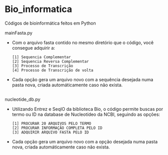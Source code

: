# Bio_informatica
Códigos de bioinformática feitos em Python

mainFasta.py
  - Com o arquivo fasta contido no mesmo diretório que o código, você consegue adquirir a:
  
        [1] Sequencia Complementar
        [2] Sequencia Reversa Complementar
        [3] Processo de Transcrição
        [4] Processo de Transcrição de volta
  - Cada opção gera um arquivo novo com a sequência desejada numa pasta nova, criada automáticamente caso não exista.
  
  
  ##
  
  
  nucleotide_db.py
  - Utilizando Entrez e SeqIO da biblioteca Bio, o código permite buscas por termo ou ID na database de Nucleotídeo da NCBI, seguindo as opções:
  
        [1] PROCURAR 20 ARQUIVOS PELO TERMO
        [2] PROCURAR INFORMAÇÃO COMPLETA PELO ID
        [3] ADQUIRIR ARQUIVO FASTA PELO ID
  - Cada opção gera um arquivo novo com a opção desejada numa pasta nova, criada automáticamente caso não exista.
 
  
